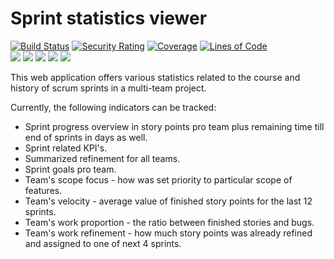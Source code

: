 # Sprint statistics viewer

[![Build Status](https://github.com/BranislavBeno/Sprint-Statistics-Viewer/actions/workflows/gradle.yml/badge.svg)](https://github.com/BranislavBeno/Sprint-Statistics-Viewer/actions)
[![Security Rating](https://sonarcloud.io/api/project_badges/measure?project=BranislavBeno_SprintStatsViewer&metric=security_rating)](https://sonarcloud.io/summary/new_code?id=BranislavBeno_SprintStatsViewer)
[![Coverage](https://sonarcloud.io/api/project_badges/measure?project=BranislavBeno_SprintStatsViewer&metric=coverage)](https://sonarcloud.io/summary/new_code?id=BranislavBeno_SprintStatsViewer)
[![Lines of Code](https://sonarcloud.io/api/project_badges/measure?project=BranislavBeno_SprintStatsViewer&metric=ncloc)](https://sonarcloud.io/dashboard?id=BranislavBeno_SprintStatsViewer)  
[![](https://img.shields.io/badge/Java-17-blue)](/build.gradle)
[![](https://img.shields.io/badge/Spring%20Boot-2.6.3-blue)](/build.gradle)
[![](https://img.shields.io/badge/Testcontainers-1.16.3-blue)](/build.gradle)
[![](https://img.shields.io/badge/Gradle-7.3.3-blue)](https://img.shields.io/badge/gradle-v7.3.3-blue)
[![](https://img.shields.io/badge/License-MIT-blue.svg)](https://opensource.org/licenses/MIT)


This web application offers various statistics related to the course and history of scrum sprints in a multi-team project.

Currently, the following indicators can be tracked:

*  Sprint progress overview in story points pro team plus remaining time till end of sprints in days as well.
*  Sprint related KPI's.
*  Summarized refinement for all teams.
*  Sprint goals pro team.
*  Team's scope focus - how was set priority to particular scope of features.
*  Team's velocity - average value of finished story points for the last 12 sprints.
*  Team's work proportion - the ratio between finished stories and bugs.
*  Team's work refinement - how much story points was already refined and assigned to one of next 4 sprints.
